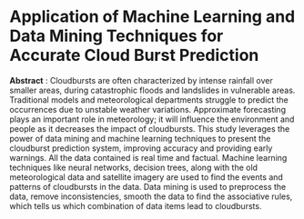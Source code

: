# **Application of Machine Learning and Data Mining Techniques for  Accurate Cloud Burst Prediction**

**Abstract** : Cloudbursts are often characterized by intense rainfall over smaller areas, during catastrophic floods and landslides in vulnerable areas. 
Traditional models and meteorological departments struggle to predict the occurrences due to unstable weather variations. 
Approximate forecasting plays an important role in meteorology; it will influence the environment and people as it decreases the impact of cloudbursts. 
This study leverages the power of data mining and machine learning techniques to present the cloudburst prediction system, improving accuracy and providing early warnings. 
All the data contained is real time and factual. Machine learning techniques like neural networks, decision trees, along with the old meteorological data and satellite imagery are used to find the events and patterns of cloudbursts in the data. 
Data mining is used to preprocess the data, remove inconsistencies, smooth the data to find the associative rules, which tells us which combination of data items lead to cloudbursts.
